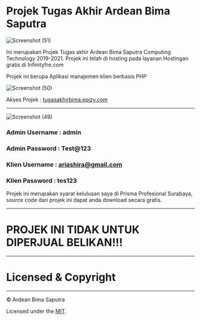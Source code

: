 # Projek Tugas Akhir Ardean Bima Saputra

![Screenshot (51)](https://user-images.githubusercontent.com/25562844/126034736-cb6de87d-65bd-46bf-a17e-18601c8b3dc6.png)


 Ini merupakan Projek Tugas akhir Ardean Bima Saputra Computing Technology 2019-2021. Projek ini telah di hosting pada layanan Hostingan gratis di Infinityfre.com
 
 Projek ini berupa Aplikasi manajemen klien berbasis PHP
 
 ![Screenshot (50)](https://user-images.githubusercontent.com/25562844/126034709-b9d44f0f-0614-4951-9fa6-ea5d6640ae37.png)

 
 Akses Projek : [tugasakhirbima.epizy.com](tugasakhirbima.epizy.com)
 
 
 ---
 
 
 ![Screenshot (49)](https://user-images.githubusercontent.com/25562844/126034670-4cf57506-bf68-40e9-858d-81deaf08687b.png)

 ### Admin Username : admin
 
 ### Admin Password : Test@123
 
 ### Klien Username : ariashira@gmail.com
 
 ### Klien Password : tes123
 
 Projek ini merupakan syarat kelulusan saya di Prisma Profesional Surabaya, source code dari projek ini dapat anda download secara gratis.
 
 ---
 
 # PROJEK INI TIDAK UNTUK DIPERJUAL BELIKAN!!!
 
 ---
 
 # Licensed & Copyright
 
 ---
 © Ardean Bima Saputra
 
 Licensed under the [MIT](LICENSE).
 


